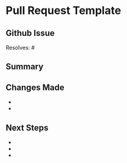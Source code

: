 # Pull Request Template

## Github Issue

Resolves: #<!-- Add issue number here, generally first numbers of the branch name -->

## Summary

<!-- Provide a brief description of the changes in this PR -->

## Changes Made

<!-- List the specific changes made in this PR -->

-
-

## Next Steps

<!-- List 1-3 bullet points of what needs to be done after this PR is merged -->

-
-
-
